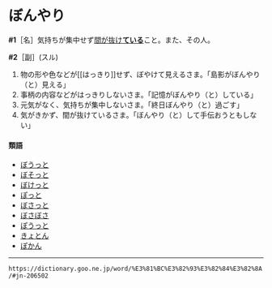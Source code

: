 # ぼんやり

**\#1**［名］気持ちが集中せず[間が抜け**ている**](まがぬける（間が抜ける）)こと。また、その人。

**\#2**［副］(スル)
1. 物の形や色などが[[はっきり]]せず、ぼやけて見えるさま。「島影がぼんやり（と）見える」
2. 事柄の内容などがはっきりしないさま。「記憶がぼんやり（と）している」
3. 元気がなく、気持ちが集中しないさま。「終日ぼんやり（と）過ごす」
4. 気がきかず、間が抜けているさま。「ぼんやり（と）して手伝おうともしない」
    

#### 類語

-   [ぼうっと](https://dictionary.goo.ne.jp/word/%E3%81%BC%E3%81%86%E3%81%A3%E3%81%A8/#jn-202240)
-   [ぼそっと](https://dictionary.goo.ne.jp/word/%E3%81%BC%E3%81%9D%E3%81%A3%E3%81%A8/#jn-204226)
-   [ぼけっと](https://dictionary.goo.ne.jp/word/%E3%81%BC%E3%81%91%E3%81%A3%E3%81%A8/#jn-203590)
-   [ぽっと](https://dictionary.goo.ne.jp/word/%E3%81%BD%E3%81%A3%E3%81%A8/#jn-204660)
-   [ぼさっと](https://dictionary.goo.ne.jp/word/%E3%81%BC%E3%81%95%E3%81%A3%E3%81%A8/#jn-203769)
-   [ぼさぼさ](https://dictionary.goo.ne.jp/word/%E3%81%BC%E3%81%95%E3%81%BC%E3%81%95/#jn-203776)
-   [ぽうっと](https://dictionary.goo.ne.jp/word/%E3%81%BD%E3%81%86%E3%81%A3%E3%81%A8/#jn-202241)
-   [きょとん](https://dictionary.goo.ne.jp/word/%E3%81%8D%E3%82%87%E3%81%A8%E3%82%93/#jn-57906)
-   [ぽかん](https://dictionary.goo.ne.jp/word/%E3%81%BD%E3%81%8B%E3%82%93/#jn-203283)

---
`https://dictionary.goo.ne.jp/word/%E3%81%BC%E3%82%93%E3%82%84%E3%82%8A/#jn-206502`
